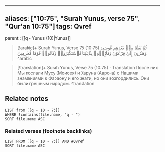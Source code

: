 
---
aliases: ["10:75", "Surah Yunus, verse 75", "Qur'an 10:75"]
tags: Qvref
---

parent:: [[q - Yunus (10)|Yunus]]

> [!arabic]+ Surah Yunus, Verse 75 (10:75)
> <span class="quran-arabic">ثُمَّ بَعَثْنَا مِنۢ بَعْدِهِم مُّوسَىٰ وَهَـٰرُونَ إِلَىٰ فِرْعَوْنَ وَمَلَإِي۟هِۦ بِـَٔايَـٰتِنَا فَٱسْتَكْبَرُوا۟ وَكَانُوا۟ قَوْمًا مُّجْرِمِينَ</span>
^arabic

> [!translation]+ Surah Yunus, Verse 75 (10:75) - Translation
> После них Мы послали Мусу (Моисея) и Харуна (Аарона) с Нашими знамениями к Фараону и его знати, но они возгордились. Они были грешным народом.
^translation



## Related notes
```dataview
LIST from [[q - 10 - 75]]
WHERE !contains(file.name, "q - ")
SORT file.name ASC
```

### Related verses (footnote backlinks)
```dataview
LIST FROM [[q - 10 - 75]] AND #Qvref
SORT file.name ASC
```

